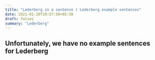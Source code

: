 ```yaml
---
title: "Lederberg in a sentence | Lederberg example sentences"
date: 2021-01-20T19:57:50+05:30
draft: falses
summary: "Lederberg"
---
```

## Unfortunately, we have no example sentences for Lederberg                 
